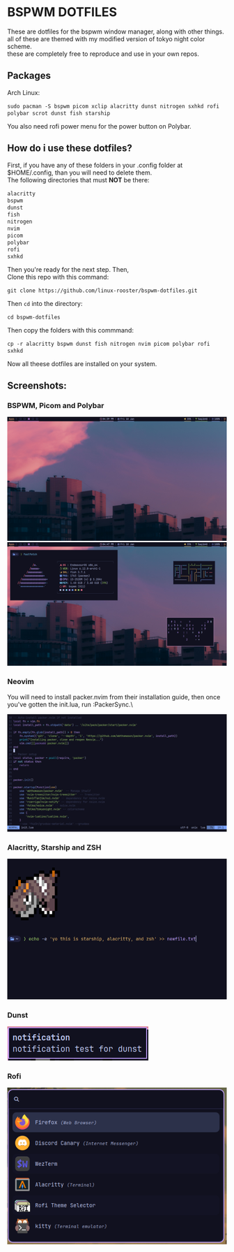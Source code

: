 # BSPWM DOTFILES
These are dotfiles for the bspwm window manager, along with other things.\
all of these are themed with my modified version of tokyo night color scheme.\
these are completely free to reproduce and use in your own repos.
## Packages
Arch Linux:
```
sudo pacman -S bspwm picom xclip alacritty dunst nitrogen sxhkd rofi polybar scrot dunst fish starship
```
You also need rofi power menu for the power button on Polybar.
## How do i use these dotfiles?
First, if you have any of these folders in your .config folder at $HOME/.config, than you will need to delete them.\
The following directories that must **NOT** be there:
```
alacritty
bspwm
dunst
fish
nitrogen
nvim
picom
polybar
rofi
sxhkd
```
Then you're ready for the next step. Then,\
Clone this repo with this command:
```
git clone https://github.com/linux-rooster/bspwm-dotfiles.git
```
Then `cd` into the directory:
```
cd bspwm-dotfiles
```
Then copy the folders with this commmand:
```
cp -r alacritty bspwm dunst fish nitrogen nvim picom polybar rofi sxhkd
```
Now all theese dotfiles are installed on your system.
## Screenshots:
### BSPWM, Picom and Polybar

<img src="assets/bsp1.png">

<img src="assets/bspwm1.png">

### Neovim
You will need to install packer.nvim from their installation guide, then once you've gotten the init.lua, run :PackerSync.\

<img src="assets/neovim.png">

### Alacritty, Starship and ZSH

<img src="assets/aio.png">

### Dunst

<img src="assets/dunst.png">

### Rofi

<img src="assets/rofi.png">

